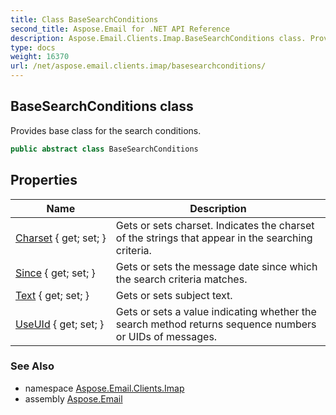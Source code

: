 ```yaml
---
title: Class BaseSearchConditions
second_title: Aspose.Email for .NET API Reference
description: Aspose.Email.Clients.Imap.BaseSearchConditions class. Provides base class for the search conditions
type: docs
weight: 16370
url: /net/aspose.email.clients.imap/basesearchconditions/
---
```

## BaseSearchConditions class

Provides base class for the search conditions.

```csharp
public abstract class BaseSearchConditions
```

## Properties

| Name | Description |
| --- | --- |
| [Charset](../../aspose.email.clients.imap/basesearchconditions/charset/) { get; set; } | Gets or sets charset. Indicates the charset of the strings that appear in the searching criteria. |
| [Since](../../aspose.email.clients.imap/basesearchconditions/since/) { get; set; } | Gets or sets the message date since which the search criteria matches. |
| [Text](../../aspose.email.clients.imap/basesearchconditions/text/) { get; set; } | Gets or sets subject text. |
| [UseUId](../../aspose.email.clients.imap/basesearchconditions/useuid/) { get; set; } | Gets or sets a value indicating whether the search method returns sequence numbers or UIDs of messages. |

### See Also

* namespace [Aspose.Email.Clients.Imap](../../aspose.email.clients.imap/)
* assembly [Aspose.Email](../../)


